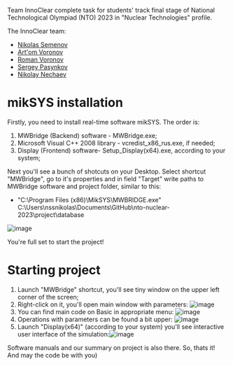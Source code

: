 Team InnoClear complete task for students' track final stage of National Technological Olympiad (NTO) 2023 in "Nuclear Technologies" profile.

The InnoСlear team:
- [Nikolas Semenov](https://github.com/nssnikolas)
- [Art'om Voronov](https://github.com/vor-art)
- [Roman Voronov](https://github.com/V-Roman-V)
- [Sergey Pasynkov](https://github.com/chiplinka)
- [Nikolay Nechaev](https://github.com/kolayne)

# mikSYS installation
Firstly, you need to install real-time software mikSYS. The order is:
1) MWBridge (Backend) software - MWBridge.exe;
2) Microsoft Visual C++ 2008 library - vcredist_x86_rus.exe, if needed;
3) Display (Frontend) software- Setup_Display(x64).exe, according to your system;

Next you'll see a bunch of shotcuts on your Desktop. Select shortcut "MWBridge", go to it's properties and in field "Target" write paths to MWBridge software and project folder, similar to this:
- "C:\Program Files (x86)\MikSYS\MWBRIDGE.exe" C:\Users\nssnikolas\Documents\GitHub\nto-nuclear-2023\project\database

![image](https://user-images.githubusercontent.com/90476733/236502568-e05f3120-5468-48bd-a2bc-8ee720074714.png)

You're full set to start the project!

# Starting project
1) Launch "MWBridge" shortcut, you'll see tiny window on the upper left corner of the screen;
2) Right-click on it, you'll open main window with parameters: ![image](https://user-images.githubusercontent.com/90476733/236498887-f53c31fa-3dc1-4216-804b-97a22adaea82.png)
3) You can find main code on Basic in appropriate menu: ![image](https://user-images.githubusercontent.com/90476733/236499341-6a2d8de3-e2af-4b72-8553-37d15568439f.png)
4) Operations with parameters can be found a bit upper: ![image](https://user-images.githubusercontent.com/90476733/236499738-2b4f3e97-3267-4445-8e55-2ded1c67bc54.png)
5) Launch "Display(x64)" (according to your system) you'll see interactive user interface of the simulation:![image](https://user-images.githubusercontent.com/90476733/236497863-7c90bff7-c427-4172-a4ab-37a9b561adca.png)

Software manuals and our summary on project is also there.
So, thats it! And may the code be with you)
